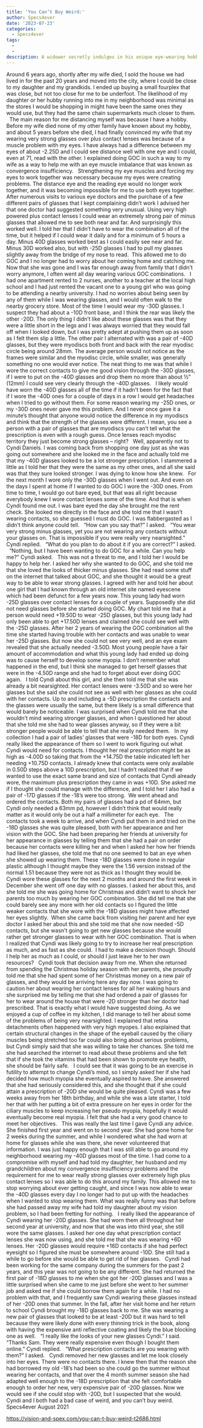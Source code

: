 ```yaml
---
title: 'You Can’t Buy Weird:'
author: Specs4ever
date: '2023-07-23'
categories:
  - Specs4ever
tags:
  - 
  - 
description: A widower secretly indulges in his unique eye-wearing hobby while navigating life in a new neighborhood.
---
```

Around 6 years ago, shortly after my wife died, I sold the house we had lived in for the past 20 years and moved into the city, where I could be close to my daughter and my grandkids. I ended up buying a small fourplex that was close, but not too close for me to be underfoot. The likelihood of my daughter or her hubby running into me in my neighborhood was minimal as the stores I would be shopping in might have been the same ones they would use, but they had the same chain supermarkets much closer to them.
 
The main reason for me distancing myself was because I have a hobby. Before my wife died none of my other family have known about my hobby, and about 5 years before she died, I had finally convinced my wife that my wearing very strong glasses over plus contact lenses was because of a muscle problem with my eyes. I have always had a difference between my eyes of about -2.25D and I could see distance well with one eye and I could, even at 71, read with the other. I explained doing GOC in such a way to my wife as a way to help me with an eye muscle imbalance that was known as convergence insufficiency. 
 
Strengthening my eye muscles and forcing my eyes to work together was necessary because my eyes were creating problems. The distance eye and the reading eye would no longer work together, and it was becoming impossible for me to use both eyes together. After numerous visits to various eye doctors and the purchase of a few different pairs of glasses that I kept complaining didn’t work I advised her that one doctor had suggested something very unusual. Using very high powered plus contact lenses I could wear an extremely strong pair of minus glasses that allowed me to see both near and far. And surprisingly this worked well. I told her that I didn’t have to wear the combination all of the time, but it helped if I could wear it daily and for a minimum of 5 hours a day. Minus 40D glasses worked best as I could easily see near and far. Minus 30D worked also, but with -25D glasses I had to pull my glasses slightly away from the bridge of my nose to read.  This allowed me to do GOC and I no longer had to worry about her coming home and catching me. Now that she was gone and I was far enough away from family that I didn’t worry anymore, I often went all day wearing various GOC combinations.
 
I had one apartment rented to 2 nurses, another to a teacher at the local high school and I had just rented the vacant one to a young girl who was going to be attending a nearby university. I had no worries about being seen by any of them while I was wearing glasses, and I would often walk to the nearby grocery store. Most of the time I would wear my -30D glasses. I suspect they had about a -10D front base, and I think the rear was likely the other -20D. The only thing I didn’t like about these glasses was that they were a little short in the legs and I was always worried that they would fall off when I looked down, but I was pretty adept at pushing them up as soon as I felt them slip a little. The other pair I alternated with was a pair of -40D glasses, but they were myodiscs both front and back with the rear myodisc circle being around 28mm. The average person would not notice as the frames were similar and the myodisc circle, while smaller, was generally something no one would ever notice. The neat thing to me was that while I wore the correct contacts to give me good vision through the -30D glasses, if I were to put on the -40D glasses and drop them no more than about ½” (12mm) I could see very clearly through the -40D glasses.
 
I likely would have worn the -40D glasses all of the time if it hadn’t been for the fact that if I wore the -40D ones for a couple of days in a row I would get headaches when I tried to go without them. For some reason wearing my -25D ones, or my -30D ones never gave me this problem. And I never once gave it a minute’s thought that anyone would notice the difference in my myodiscs and think that the strength of the glasses were different. I mean, you see a person with a pair of glasses that are myodiscs you can’t tell what the prescription is even with a rough guess. Once lenses reach myodisc territory they just become strong glasses – right?
 
Well, apparently not to Cyndi Daniels. I was coming back from shopping one day just as she was going out somewhere and she looked me in the face and actually told me that my -40D glasses looked to be a lot stronger prescription. I stammered a little as I told her that they were the same as my other ones, and all she said was that they sure looked stronger. I was dying to know how she knew.
 
For the next month I wore only the -30D glasses when I went out. And even on the days I spent at home if I wanted to do GOC I wore the -30D ones. From time to time, I would go out bare eyed, but that was all right because everybody knew I wore contact lenses some of the time. And that is when Cyndi found me out. I was bare eyed the day she brought me the rent check. She looked me directly in the face and she told me that I wasn’t wearing contacts, so she guessed I must do GOC. I was flabbergasted as I didn’t think anyone could tell.
 
“How can you say that?” I asked.
 
“You wear very strong minus glasses, yet you are not wearing any contacts without your glasses on. That is impossible if you were really very nearsighted.” Cyndi replied.
 
“What do you plan to do about it if you are correct?” I asked.
 
“Nothing, but I have been wanting to do GOC for a while. Can you help me?” Cyndi asked.
 
This was not a threat to me, and I told her I would be happy to help her. I asked her why she wanted to do GOC, and she told me that she loved the looks of thicker minus glasses. She had read some stuff on the internet that talked about GOC, and she thought it would be a great way to be able to wear strong glasses. I agreed with her and told her about one girl that I had known through an old internet site named eyescene which had been defunct for a few years now. This young lady had worn -25D glasses over contact lenses for a couple of years. Supposedly she did not need glasses before she started doing GOC. My chart told me that a person would need +19.50D to wear -25D glasses, but this young lady had only been able to get +17.50D lenses and claimed she could see well with the -25D glasses. After her 2 years of wearing the GOC combination all the time she started having trouble with her contacts and was unable to wear her -25D glasses. But now she could not see very well, and an eye exam revealed that she actually needed -3.50D. Most young people have a fair amount of accommodation and what this young lady had ended up doing was to cause herself to develop some myopia. I don’t remember what happened in the end, but I think she managed to get herself glasses that were in the -4.50D range and she had to forget about ever doing GOC again.
 
I told Cyndi about this girl, and she then told me that she was already a bit nearsighted. Her contact lenses were -3.50D and so were her glasses but she said she could not see as well with her glasses as she could with her contacts. Up to and including a -5D prescription the contacts and the glasses were usually the same, but there likely is a small difference that would barely be noticeable. I was surprised when Cyndi told me that she wouldn’t mind wearing stronger glasses, and when I questioned her about that she told me she had to wear glasses anyway, so if they were a bit stronger people would be able to tell that she really needed them.
 
In my collection I had a pair of ladies’ glasses that were -18D for both eyes. Cyndi really liked the appearance of them so I went to work figuring out what Cyndi would need for contacts. I thought her real prescription might be as high as -4.00D so taking that from the +14.75D the table indicated left her needing +10.75D contacts. I already knew that contacts were only available in 0.50D steps above a 10D prescription, but I hadn’t realized that if we wanted to use the exact same brand and size of contacts that Cyndi already wore, the maximum plus prescription they came in was +10D. She asked me if I thought she could manage with the difference, and I told her I also had a pair of -17D glasses if the -18’s were too strong.  We went ahead and ordered the contacts. Both my pairs of glasses had a pd of 64mm, but Cyndi only needed a 63mm pd, however I didn’t think that would really matter as it would only be out a half a millimeter for each eye.
 
The contacts took a week to arrive, and when Cyndi put them in and tried on the -18D glasses she was quite pleased, both with her appearance and her vision with the GOC. She had been preparing her friends at university for her appearance in glasses by telling them that she had a pair on order because her contacts were killing her and when I asked her how her friends had liked her glasses, she told me that no one seemed to bat an eye when she showed up wearing them. These -18D glasses were done in regular plastic although I thought maybe they were the 1.56 version instead of the normal 1.51 because they were not as thick as I thought they would be.
 
Cyndi wore these glasses for the next 2 months and around the first week in December she went off one day with no glasses. I asked her about this, and she told me she was going home for Christmas and didn’t want to shock her parents too much by wearing her GOC combination. She did tell me that she could barely see any more with her old contacts so I figured the little weaker contacts that she wore with the -18D glasses might have affected her eyes slightly.  When she came back from visiting her parent and her eye doctor I asked her about this and she told me that she now needed -5D contacts, but she wasn’t going to get new glasses because she would rather get stronger glasses to wear with her GOC combination. That is when I realized that Cyndi was likely going to try to increase her real prescription as much, and as fast as she could.  I had to make a decision though. Should I help her as much as I could, or should I just leave her to her own resources?
 
Cyndi took that decision away from me. When she returned from spending the Christmas holiday season with her parents, she proudly told me that she had spent some of her Christmas money on a new pair of glasses, and they would be arriving here any day now. I was going to caution her about wearing her contact lenses for all her waking hours and she surprised me by telling me that she had ordered a pair of glasses for her to wear around the house that were -2D stronger than her doctor had prescribed. That is exactly what I would have suggested doing. As we enjoyed a cup of coffee in my kitchen, I did manage to tell her about some of the problems of being very nearsighted. I explained that retina detachments often happened with very high myopes. I also explained that certain structural changes in the shape of the eyeball caused by the ciliary muscles being stretched too far could also bring about serious problems, but Cyndi simply said that she was willing to take her chances. She told me she had searched the internet to read about these problems and she felt that if she took the vitamins that had been shown to promote eye health, she should be fairly safe.
 
I could see that it was going to be an exercise in futility to attempt to change Cyndi’s mind, so I simply asked her if she had decided how much myopia she eventually aspired to have. She answered that she had seriously considered this, and she thought that if she could attain a prescription of -20D she would be quite pleased. Cyndi was a few weeks away from her 18th birthday, and while she was a late starter, I told her that with her putting a bit of extra pressure on her eyes in order for the ciliary muscles to keep increasing her pseudo myopia, hopefully it would eventually become real myopia. I felt that she had a very good chance to meet her objectives.
 
This was really the last time I gave Cyndi any advice. She finished first year and went on to second year. She had gone home for 2 weeks during the summer, and while I wondered what she had worn at home for glasses while she was there, she never volunteered that information. I was just happy enough that I was still able to go around my neighborhood wearing my -40D glasses most of the time. I had come to a compromise with myself and had told my daughter, her husband and my grandchildren about my convergence insufficiency problems and the requirement for me to wear really strong glasses over extremely high plus contact lenses so I was able to do this around my family. This allowed me to stop worrying about ever getting caught, and since I was now able to wear the -40D glasses every day I no longer had to put up with the headaches when I wanted to stop wearing them. What was really funny was that before she had passed away my wife had told my daughter about my vision problem, so I had been fretting for nothing.
 
I really liked the appearance of Cyndi wearing her -20D glasses. She had worn them all throughout her second year at university, and now that she was into third year, she still wore the same glasses. I asked her one day what prescription contact lenses she was now using, and she told me that she was wearing +6D lenses. Her -20D glasses would require +16D contacts if she had perfect eyesight so I figured she must be somewhere around -10D. She still had a while to go before she would be able to get rid of her glasses.
 
Cyndi had been working for the same company during the summers for the past 2 years, and this year was not going to be any different. She had returned the first pair of -18D glasses to me when she got her -20D glasses and I was a little surprised when she came to me just before she went to her summer job and asked me if she could borrow them again for a while. I had no problem with that, and I frequently saw Cyndi wearing these glasses instead of her -20D ones that summer. In the fall, after her visit home and her return to school Cyndi brought my -18D glasses back to me. She was wearing a new pair of glasses that looked to be at least -20D but it was hard to tell because they were likely done with every thinning trick in the book, along with having the expensive anti reflective coating and likely the blue blocking one as well.
 
“I really like the looks of your new glasses Cyndi.” I said.
 
“Thanks Sam. They were really expensive even though I bought them online.” Cyndi replied.
 
“What prescription contacts are you wearing with them?” I asked.
 
Cyndi removed her new glasses and let me look closely into her eyes. There were no contacts there. I knew then that the reason she had borrowed my old -18’s had been so she could go the summer without wearing her contacts, and that over the 4 month summer season she had adapted well enough to the -18D prescription that she felt comfortable enough to order her new, very expensive pair of -20D glasses. Now we would see if she could stop with -20D, but I suspected that she would.
 
Cyndi and I both had a bad case of weird, and you can’t buy weird.
 
Specs4ever
August 2021
 
 
 

https://vision-and-spex.com/you-can-t-buy-weird-t2686.html